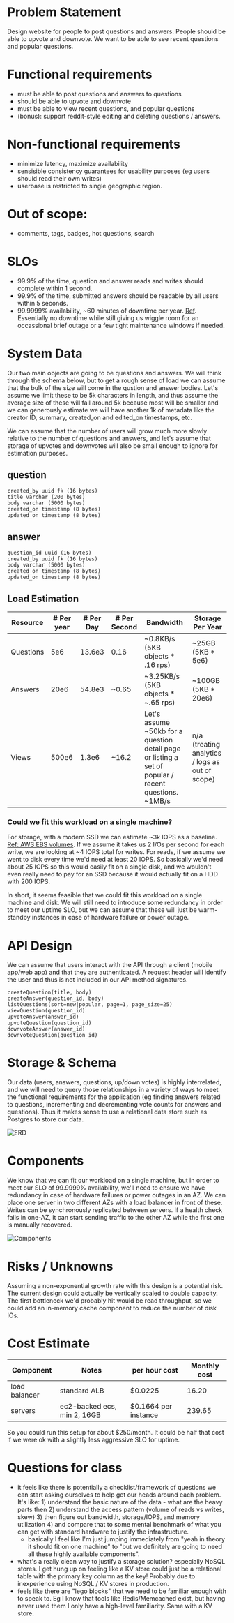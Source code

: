 # Problem Statement

Design website for people to post questions and answers. People should be able to upvote and downvote. We want to be able to see recent questions and popular questions. 

# Functional requirements

- must be able to post questions and answers to questions
- should be able to upvote and downvote
- must be able to view recent questions, and popular questions
- (bonus): support reddit-style editing and deleting questions / answers.

# Non-functional requirements

- minimize latency, maximize availability 
- sensisible consistency guarantees for usability purposes (eg users should read their own writes) 
- userbase is restricted to single geographic region. 

# Out of scope: 
- comments, tags, badges, hot questions, search

# SLOs

- 99.9% of the time, question and answer reads and writes should complete within 1 second. 
- 99.9% of the time, submitted answers should be readable by all users within 5 seconds. 
- 99.9999% availability, ~60 minutes of downtime per year. [Ref](https://en.wikipedia.org/wiki/High_availability#Percentage_calculation). Essentially no downtime while still giving us wiggle room for an occassional brief outage or a few tight maintenance windows if needed. 

# System Data

Our two main objects are going to be questions and answers. We will think through the schema below, but to get a rough sense of load we can assume that the bulk of the size will come in the qustion and answer bodies. Let's assume we limit these to be 5k characters in length, and thus assume the average size of these will fall around 5k because most will be smaller and we can generously estimate we will have another 1k of metadata like the creator ID, summary, created_on and edited_on timestamps, etc. 

We can assume that the number of users will grow much more slowly relative to the number of questions and answers, and let's assume that storage of upvotes and downvotes will also be small enough to ignore for estimation purposes. 

## question

```
created_by uuid fk (16 bytes)
title varchar (200 bytes)
body varchar (5000 bytes)
created_on timestamp (8 bytes)
updated_on timestamp (8 bytes)
```

## answer
```
question_id uuid (16 bytes)
created_by uuid fk (16 bytes)
body varchar (5000 bytes)
created_on timestamp (8 bytes)
updated_on timestamp (8 bytes)
```

## Load Estimation 

|Resource|# Per year|# Per Day|# Per Second|Bandwidth|Storage Per Year|
|-------------|------------|----------|----------------|-----------------|---|
|Questions|5e6|13.6e3|0.16|~0.8KB/s (5KB objects * .16 rps)|~25GB (5KB * 5e6)|
|Answers|20e6|54.8e3|~0.65|~3.25KB/s (5KB objects * ~.65 rps)|~100GB (5KB * 20e6)|
|Views|500e6|1.3e6|~16.2|Let's assume ~50kb for a question detail page or listing a set of popular / recent questions. ~1MB/s|n/a (treating analytics / logs as out of scope)

### Could we fit this workload on a single machine?

For storage, with a modern SSD we can estimate ~3k IOPS as a baseline. [Ref: AWS EBS volumes](https://aws.amazon.com/ebs/features/). If we assume it takes us 2 I/Os per second for each write, we are looking at ~4 IOPS total for writes. For reads, if we assume we went to disk every time we'd need at least 20 IOPS. So basically we'd need about 25 IOPS so this would easily fit on a single disk, and we wouldn't even really need to pay for an SSD because it would actually fit on a HDD with 200 IOPS.

In short, it seems feasible that we could fit this workload on a single machine and disk. We will still need to introduce some redundancy in order to meet our uptime SLO, but we can assume that these will just be warm-standby instances in case of hardware failure or power outage.

# API Design 
We can assume that users interact with the API through a client (mobile app/web app) and that they are authenticated. A request header will identify the user and thus is not included in our API method signatures. 

```
createQuestion(title, body)
createAnswer(question_id, body)
listQuestions(sort=new|popular, page=1, page_size=25)
viewQuestion(question_id)
upvoteAnswer(answer_id)
upvoteQuestion(question_id)
downvoteAnswer(answer_id)
downvoteQuestion(question_id)
```

# Storage & Schema

Our data (users, answers, questions, up/down votes) is highly interrelated, and we will need to query those relationships in a variety of ways to meet the functional requirements for the application (eg finding answers related to questions, incrementing and decrementing vote counts for answers and questions). Thus it makes sense to use a relational data store such as Postgres to store our data. 

![ERD](./q-a-erd.png)

# Components

We know that we can fit our workload on a single machine, but in order to meet our SLO of 99.9999% availability, we'll need to ensure we have redundancy in case of hardware failures or power outages in an AZ. We can place one server in two different AZs with a load balancer in front of these. Writes can be synchronously replicated between servers. If a health check fails in one-AZ, it can start sending traffic to the other AZ while the first one is manually recovered. 

![Components](./q-a-components.png)

# Risks / Unknowns

Assuming a non-exponential growth rate with this design is a potential risk. The current design could actually be vertically scaled to double capacity. The first bottleneck we'd probably hit would be read throughput, so we could add an in-memory cache component to reduce the number of disk IOs. 

# Cost Estimate

|Component|Notes|per hour cost|Monthly cost|
|---|---|---|---|
|load balancer|standard ALB|$0.0225|16.20|
|servers|ec2-backed ecs, min 2, 16GB|$0.1664 per instance|239.65|

So you could run this setup for about $250/month. It could be half that cost if we were ok with a slightly less aggressive SLO for uptime.

# Questions for class

- it feels like there is potentially a checklist/framework of questions we can start asking ourselves to help get our heads around each problem. It's like: 1) understand the basic nature of the data - what are the heavy parts then 2) understand the access pattern (volume of reads vs writes, skew) 3) then figure out bandwidth, storage/IOPS, and memory utilization 4) and compare that to some mental benchmark of what you can get with standard hardware to justify the infrastructure. 
  - basically I feel like I'm just jumping immediately from "yeah in theory it should fit on one machine" to "but we definitely are going to need all these highly available components". 
- what's a really clean way to justify a storage solution? especially NoSQL stores. I get hung up on feeling like a KV store could just be a relational table with the primary key column as the key! Probably due to inexperience using NoSQL / KV stores in production.
- feels like there are "lego blocks" that we need to be familiar enough with to speak to. Eg I know that tools like Redis/Memcached exist, but having never used them I only have a high-level familiarity. Same with a KV store. 